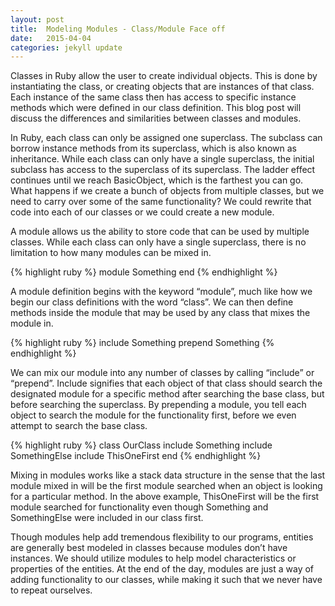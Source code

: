 ```yaml
---
layout: post
title:  Modeling Modules - Class/Module Face off
date:   2015-04-04
categories: jekyll update
---
```

Classes in Ruby allow the user to create individual objects. This is done by instantiating the class, or creating objects that are instances of that class. Each instance of the same class then has access to specific instance methods which were defined in our class definition. This blog post will discuss the differences and similarities between classes and modules.

In Ruby, each class can only be assigned one superclass. The subclass can borrow instance methods from its superclass, which is also known as inheritance. While each class can only have a single superclass, the initial subclass has access to the superclass of its superclass. The ladder effect continues until we reach BasicObject, which is the farthest you can go. What happens if we create a bunch of objects from multiple classes, but we need to carry over some of the same functionality? We could rewrite that code into each of our classes or we could create a new module.

A module allows us the ability to store code that can be used by multiple classes. While each class can only have a single superclass, there is no limitation to how many modules can be mixed in.

{% highlight ruby %}
module Something
end
{% endhighlight %}

A module definition begins with the keyword “module”, much like how we begin our class definitions with the word “class”. We can then define methods inside the module that may be used by any class that mixes the module in.

{% highlight ruby %}
include Something
prepend Something
{% endhighlight %}

We can mix our module into any number of classes by calling “include” or “prepend”. Include signifies that each object of that class should search the designated module for a specific method after searching the base class, but before searching the superclass. By prepending a module, you tell each object to search the module for the functionality first, before we even attempt to search the base class.

{% highlight ruby %}
class OurClass
  include Something
  include SomethingElse
  include ThisOneFirst
end
{% endhighlight %}

Mixing in modules works like a stack data structure in the sense that the last module mixed in will be the first module searched when an object is looking for a particular method. In the above example, ThisOneFirst will be the first module searched for functionality even though Something and SomethingElse were included in our class first.

Though modules help add tremendous flexibility to our programs, entities are generally best modeled in classes because modules don’t have instances. We should utilize modules to help model characteristics or properties of the entities. At the end of the day, modules are just a way of adding functionality to our classes, while making it such that we never have to repeat ourselves.